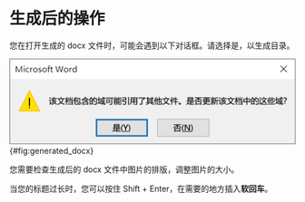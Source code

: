 # 生成后的操作

您在打开生成的 docx 文件时，可能会遇到以下对话框。请选择是，以生成目录。

![更新域提示](readme.assets/image-20220402190735954.png){#fig:generated_docx}

您需要检查生成后的 docx 文件中图片的排版，调整图片的大小。

当您的标题过长时，您可以按住 Shift + Enter，在需要的地方插入**软回车**。
